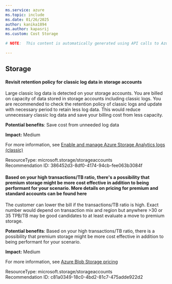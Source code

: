 ```yaml
---
ms.service: azure
ms.topic: include
ms.date: 01/26/2025
author: kanika1894
ms.author: kapasrij
ms.custom: Cost Storage
  
# NOTE:  This content is automatically generated using API calls to Azure. Any edits made on these files will be overwritten in the next run of the script. 
  
---
```

  
## Storage  
  
<!--386452d3-8df0-4174-94cb-fee063b3084f_begin-->

#### Revisit retention policy for classic log data in storage accounts  
  
Large classic log data is detected on your storage accounts. You are billed on capacity of data stored in storage accounts including classic logs. You are recommended to check the retention policy of classic logs and update with necessary period to retain less log data. This would reduce unnecessary classic log data and save your billing cost from less capacity.  
  
**Potential benefits**: Save cost from unneeded log data  

**Impact:** Medium
  
For more information, see [Enable and manage Azure Storage Analytics logs (classic) ]( /azure/storage/common/manage-storage-analytics-logs#modify-retention-policy)  

ResourceType: microsoft.storage/storageaccounts  
Recommendation ID: 386452d3-8df0-4174-94cb-fee063b3084f  


<!--386452d3-8df0-4174-94cb-fee063b3084f_end-->

<!--c81a0349-18c0-4bd2-81c7-475adde922d2_begin-->

#### Based on your high transactions/TB  ratio, there's a possibility that premium storage might be more cost effective in addition to being performant for your scenario. More details on pricing for premium and standard accounts can be found here  
  
The customer can lower the bill if the transactions/TB ratio is high. Exact number would depend on transaction mix and region but anywhere >30 or 35 TPB/TB may be good candidates to at least evaluate a move to premium storage.  
  
**Potential benefits**: Based on your high transactions/TB  ratio, there is a possibility that premium storage might be more cost effective in addition to being performant for your scenario.  

**Impact:** Medium
  
For more information, see [Azure Blob Storage pricing ](https://aka.ms/azureblobstoragepricing)  

ResourceType: microsoft.storage/storageaccounts  
Recommendation ID: c81a0349-18c0-4bd2-81c7-475adde922d2  


<!--c81a0349-18c0-4bd2-81c7-475adde922d2_end-->

<!--articleBody-->
